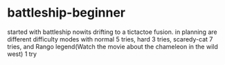 # battleship-beginner

started with battleship nowits drifting to a tictactoe fusion.
in planning are different difficulty modes with normal 5 tries, hard 3 tries, scaredy-cat 7 tries, and Rango legend(Watch the movie about the chameleon in the wild west) 1 try
